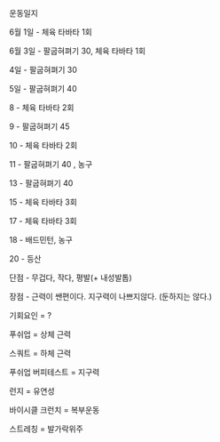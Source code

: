 운동일지

6월 1일 - 체육 타바타 1회

6월 3일 - 팔굽혀펴기 30, 체육 타바타 1회

4일 - 팔굽혀펴기 30

5일 - 팔굽혀펴기 40

8 - 체육 타바타 2회

9 - 팔굽혀펴기 45 

10 - 체육 타바타 2회

11 - 팔굽혀펴기 40 , 농구

13 - 팔굽혀펴기 40

15 - 체육 타바타 3회

17 - 체육 타바타 3회 

18 - 배드민턴, 농구 

20 - 등산





단점 - 무겁다, 작다, 평발(+ 내성발톱)

장점 - 근력이 쌘편이다. 지구력이 나쁘지않다. (둔하지는 않다.)

기회요인 = ?





푸쉬업 = 상체 근력

스쿼트 = 하체 근력

푸쉬업 버피테스트 = 지구력

런지 = 유연성

바이시클 크런치  = 복부운동

스트레칭 = 발가락위주







